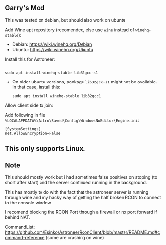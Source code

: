 
## Garry's Mod

This was tested on debian, but should also work on ubuntu

Add Wine apt repository (recomended, else use `wine` instead of `winehq-stable`):
- Debian: https://wiki.winehq.org/Debian
- Ubuntu: https://wiki.winehq.org/Ubuntu

Install this for Astroneer:

```

sudo apt install winehq-stable lib32gcc-s1

```

- On older ubuntu versions, package `lib32gcc-s1` might not be available. In that case, install this:

   ```sudo apt install winehq-stable lib32gcc1```

Allow client side to join:

Add following in file `%LOCALAPPDATA%\Astro\Saved\Config\WindowsNoEditor\Engine.ini`:
```
[SystemSettings]
net.AllowEncryption=False
```

## This only supports Linux.

## Note

This should mostly work but i had sometimes false positives on stoping (to short after start) and the server continued running in the background.

This has mostly to do with the fact that the astroneer server is running through wine and my hacky way of getting the half broken RCON to connect to the console window.

I recomend blocking the RCON Port through a firewall or no port forward if behind NAT.

CommandList: https://github.com/Esinko/AstroneerRconClient/blob/master/README.md#command-reference (some are crashing on wine)